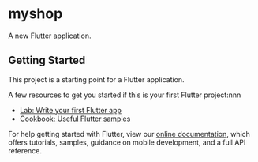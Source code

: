 # myshop

A new Flutter application.

## Getting Started

This project is a starting point for a Flutter application.

A few resources to get you started if this is your first Flutter project:nnn


- [Lab: Write your first Flutter app](https://flutter.dev/docs/get-started/codelab)
- [Cookbook: Useful Flutter samples](https://flutter.dev/docs/cookbook)

For help getting started with Flutter, view our
[online documentation](https://flutter.dev/docs), which offers tutorials,
samples, guidance on mobile development, and a full API reference.

